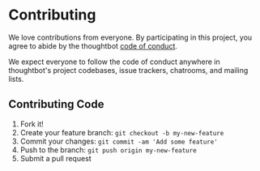 # Contributing

We love contributions from everyone. By participating in this project, you agree to abide by the thoughtbot [code of conduct].

  [code of conduct]: CODE_OF_CONDUCT.md

We expect everyone to follow the code of conduct anywhere in thoughtbot's project codebases, issue trackers, chatrooms, and mailing lists.

## Contributing Code

1. Fork it!
2. Create your feature branch: `git checkout -b my-new-feature`
3. Commit your changes: `git commit -am 'Add some feature'`
4. Push to the branch: `git push origin my-new-feature`
5. Submit a pull request
